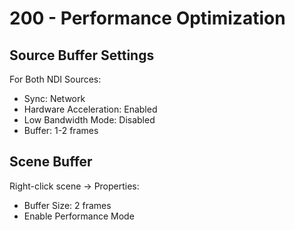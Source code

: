 # 200 - Performance Optimization

## Source Buffer Settings

For Both NDI Sources:<br />
- Sync: Network
- Hardware Acceleration: Enabled
- Low Bandwidth Mode: Disabled
- Buffer: 1-2 frames

## Scene Buffer

Right-click scene → Properties:<br />
- Buffer Size: 2 frames
- Enable Performance Mode
